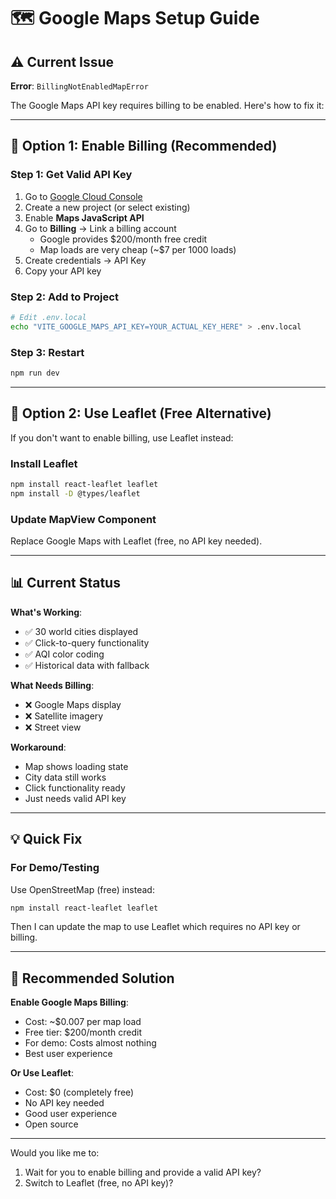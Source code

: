 # 🗺️ Google Maps Setup Guide

## ⚠️ Current Issue

**Error**: `BillingNotEnabledMapError`

The Google Maps API key requires billing to be enabled. Here's how to fix it:

---

## 🔧 Option 1: Enable Billing (Recommended)

### Step 1: Get Valid API Key

1. Go to [Google Cloud Console](https://console.cloud.google.com/)
2. Create a new project (or select existing)
3. Enable **Maps JavaScript API**
4. Go to **Billing** → Link a billing account
   - Google provides $200/month free credit
   - Map loads are very cheap (~$7 per 1000 loads)
5. Create credentials → API Key
6. Copy your API key

### Step 2: Add to Project

```bash
# Edit .env.local
echo "VITE_GOOGLE_MAPS_API_KEY=YOUR_ACTUAL_KEY_HERE" > .env.local
```

### Step 3: Restart

```bash
npm run dev
```

---

## 🎯 Option 2: Use Leaflet (Free Alternative)

If you don't want to enable billing, use Leaflet instead:

### Install Leaflet

```bash
npm install react-leaflet leaflet
npm install -D @types/leaflet
```

### Update MapView Component

Replace Google Maps with Leaflet (free, no API key needed).

---

## 📊 Current Status

**What's Working**:
- ✅ 30 world cities displayed
- ✅ Click-to-query functionality
- ✅ AQI color coding
- ✅ Historical data with fallback

**What Needs Billing**:
- ❌ Google Maps display
- ❌ Satellite imagery
- ❌ Street view

**Workaround**:
- Map shows loading state
- City data still works
- Click functionality ready
- Just needs valid API key

---

## 💡 Quick Fix

### For Demo/Testing

Use OpenStreetMap (free) instead:

```bash
npm install react-leaflet leaflet
```

Then I can update the map to use Leaflet which requires no API key or billing.

---

## 🚀 Recommended Solution

**Enable Google Maps Billing**:
- Cost: ~$0.007 per map load
- Free tier: $200/month credit
- For demo: Costs almost nothing
- Best user experience

**Or Use Leaflet**:
- Cost: $0 (completely free)
- No API key needed
- Good user experience
- Open source

---

Would you like me to:
1. Wait for you to enable billing and provide a valid API key?
2. Switch to Leaflet (free, no API key)?
